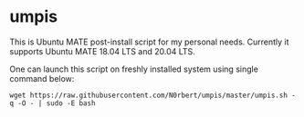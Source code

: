 # umpis

This is Ubuntu MATE post-install script for my personal needs.
Currently it supports Ubuntu MATE 18.04 LTS and 20.04 LTS.

One can launch this script on freshly installed system using single command below:

```
wget https://raw.githubusercontent.com/N0rbert/umpis/master/umpis.sh -q -O - | sudo -E bash
```

